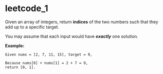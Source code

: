 # leetcode_1

Given an array of integers, return **indices** of the two numbers such that they add up to a specific target.

You may assume that each input would have ***exactly*** one solution.

**Example:**

```
Given nums = [2, 7, 11, 15], target = 9,

Because nums[0] + nums[1] = 2 + 7 = 9,
return [0, 1].
```

